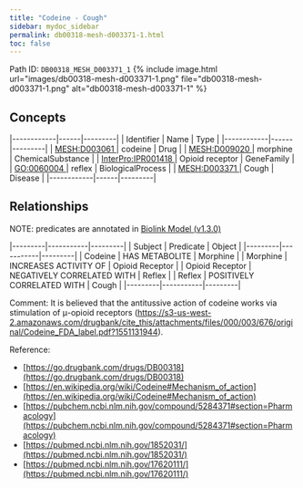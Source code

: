```yaml
---
title: "Codeine - Cough"
sidebar: mydoc_sidebar
permalink: db00318-mesh-d003371-1.html
toc: false 
---
```



Path ID: `DB00318_MESH_D003371_1`
{% include image.html url="images/db00318-mesh-d003371-1.png" file="db00318-mesh-d003371-1.png" alt="db00318-mesh-d003371-1" %}

## Concepts

|------------|------|---------|
| Identifier | Name | Type    |
|------------|------|---------|
| <a href="https://identifiers.org/MESH:D003061">MESH:D003061 </a> | codeine | Drug |
| <a href="https://identifiers.org/MESH:D009020">MESH:D009020 </a> | morphine | ChemicalSubstance |
| <a href="https://identifiers.org/InterPro:IPR001418">InterPro:IPR001418 </a> | Opioid receptor | GeneFamily |
| <a href="https://identifiers.org/GO:0060004">GO:0060004 </a> | reflex | BiologicalProcess |
| <a href="https://identifiers.org/MESH:D003371">MESH:D003371 </a> | Cough | Disease |
|------------|------|---------|

## Relationships


NOTE: predicates are annotated in <a href="https://github.com/biolink/biolink-model/releases/tag/v1.3.0">Biolink Model (v1.3.0)</a>

|---------|-----------|---------|
| Subject | Predicate | Object  |
|---------|-----------|---------|
| Codeine | HAS METABOLITE | Morphine |
| Morphine | INCREASES ACTIVITY OF | Opioid Receptor |
| Opioid Receptor | NEGATIVELY CORRELATED WITH | Reflex |
| Reflex | POSITIVELY CORRELATED WITH | Cough |
|---------|-----------|---------|

Comment: It is believed that the antitussive action of codeine works via stimulation of μ-opioid receptors (https://s3-us-west-2.amazonaws.com/drugbank/cite_this/attachments/files/000/003/676/original/Codeine_FDA_label.pdf?1551131944).

Reference: 
  - [https://go.drugbank.com/drugs/DB00318](https://go.drugbank.com/drugs/DB00318)
  - [https://en.wikipedia.org/wiki/Codeine#Mechanism_of_action](https://en.wikipedia.org/wiki/Codeine#Mechanism_of_action)
  - [https://pubchem.ncbi.nlm.nih.gov/compound/5284371#section=Pharmacology](https://pubchem.ncbi.nlm.nih.gov/compound/5284371#section=Pharmacology)
  - [https://pubmed.ncbi.nlm.nih.gov/1852031/](https://pubmed.ncbi.nlm.nih.gov/1852031/)
  - [https://pubmed.ncbi.nlm.nih.gov/17620111/](https://pubmed.ncbi.nlm.nih.gov/17620111/)
